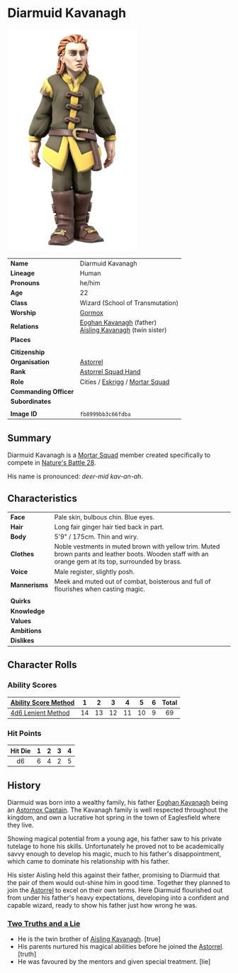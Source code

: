 # Diarmuid Kavanagh

<img src="https://raw.githubusercontent.com/jesskelsall/astarus-images/main/characters/portraits/fb8999bb3c66fdba.png" height="500" />

|||
| --- | --- |
| **Name** | Diarmuid Kavanagh | character.3
| **Lineage** | Human |
| **Pronouns** | he/him |
| **Age** | 22 |
| **Class** | Wizard (School of Transmutation) |
| **Worship** | [Gormox](../gods/deities/gormox.md) |
| **Relations** | [Eoghan Kavanagh](eoghan-kavanagh.md) (father)<br>[Aisling Kavanagh](aisling-kavanagh.md) (twin sister) |
| **Places** | |
|||
| **Citizenship** | |
| **Organisation** | [Astorrel](../organisations/astorrel/astorrel.md) |
| **Rank** | [Astorrel Squad Hand](../organisations/astorrel/ranks/astorrel-squad-hand.md) |
| **Role** | Cities / [Eskrigg](../places/cities/eskrigg.md) / [Mortar Squad](../organisations/astorrel/squads/mortar-squad.md) |
| **Commanding Officer** | |
| **Subordinates** | |
|||
| **Image ID** | `fb8999bb3c66fdba` |

## Summary

Diarmuid Kavanagh is a [Mortar Squad](../organisations/astorrel/squads/mortar-squad.md) member created specifically to compete in [Nature's Battle 28](../storylines/ended/natures-battle-28.md).

His name is pronounced: *deer-mid kav-an-ah*.

## Characteristics

| | |
| --- | --- |
| **Face** | Pale skin, bulbous chin. Blue eyes. | characteristics.2
| **Hair** | Long fair ginger hair tied back in part. |
| **Body** | 5'9" / 175cm. Thin and wiry. |
| **Clothes** | Noble vestments in muted brown with yellow trim. Muted brown pants and leather boots. Wooden staff with an orange gem at its top, surrounded by brass. |
| **Voice** | Male register, slightly posh. |
| **Mannerisms** | Meek and muted out of combat, boisterous and full of flourishes when casting magic. |
| | |
| **Quirks** | |
| **Knowledge** | |
| **Values** | |
| **Ambitions** | |
| **Dislikes** | |

## Character Rolls

### Ability Scores

| [Ability Score Method](../mechanics/ability-score-method/ability-score-method.md) | 1 | 2 | 3 | 4 | 5 | 6 | Total |
| --- |:---:|:---:|:---:|:---:|:---:|:---:|:---:|
| [4d6 Lenient Method](../mechanics/ability-score-method/4d6-lenient-method.md) | 14 | 13 | 12 | 11 | 10 | 9 | 69 |

### Hit Points

| Hit Die | 1 | 2 | 3 | 4 |
|:---:|:---:|:---:|:---:|:---:|
| d6 | 6 | 4 | 2 | 5 |

## History

Diarmuid was born into a wealthy family, his father [Eoghan Kavanagh](eoghan-kavanagh.md) being an [Astornox Captain](../organisations/astornox/ranks/astornox-captain.md). The Kavanagh family is well respected throughout the kingdom, and own a lucrative hot spring in the town of Eaglesfield where they live.

Showing magical potential from a young age, his father saw to his private tutelage to hone his skills. Unfortunately he proved not to be academically savvy enough to develop his magic, much to his father's disappointment, which came to dominate his relationship with his father.

His sister Aisling held this against their father, promising to Diarmuid that the pair of them would out-shine him in good time. Together they planned to join the [Astorrel](../organisations/astorrel/astorrel.md) to excel on their own terms. Here Diarmuid flourished out from under his father's heavy expectations, developing into a confident and capable wizard, ready to show his father just how wrong he was.

### [Two Truths and a Lie](../mechanics/roleplay/two-truths-and-a-lie.md)

- He is the twin brother of [Aisling Kavanagh](aisling-kavanagh.md). [true]
- His parents nurtured his magical abilities before he joined the [Astorrel](../organisations/astorrel/astorrel.md). [truth]
- He was favoured by the mentors and given special treatment. [lie]
